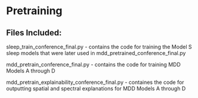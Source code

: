 # Pretraining

## Files Included:

sleep_train_conference_final.py - contains the code for training the Model S sleep models that were later used in mdd_pretrained_conference_final.py

mdd_pretrain_conference_final.py - contains the code for training MDD Models A through D

mdd_pretrain_explainability_conference_final.py - containes the code for outputting spatial and spectral explanations for MDD Models A through D
